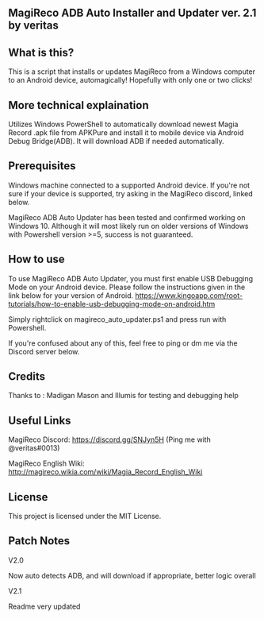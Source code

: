 MagiReco ADB Auto Installer and Updater ver. 2.1 by veritas
---------------------------------------------------------

What is this?
-------------

This is a script that installs or updates MagiReco from a Windows computer to an Android device, automagically! Hopefully with only one or two clicks!

More technical explaination
---------------------------

Utilizes Windows PowerShell to automatically download newest Magia Record .apk file from APKPure and install it to mobile device via Android Debug Bridge(ADB). It will download ADB if needed automatically.

Prerequisites
-------------

Windows machine connected to a supported Android device. If you're not sure if your device is supported, try asking in the MagiReco discord, linked below.

MagiReco ADB Auto Updater has been tested and confirmed working on Windows 10. Although it will most likely run on older versions of Windows with Powershell version >=5, success is not guaranteed.

How to use
---------------------------

To use MagiReco ADB Auto Updater, you must first enable USB Debugging Mode on your Android device. Please follow the instructions given in the link below for your version of Android.
https://www.kingoapp.com/root-tutorials/how-to-enable-usb-debugging-mode-on-android.htm

Simply rightclick on magireco_auto_updater.ps1 and press run with Powershell.

If you're confused about any of this, feel free to ping or dm me via the Discord server below.

Credits
-------

Thanks to : Madigan Mason and Illumis for testing and debugging help

Useful Links
------------

MagiReco Discord: https://discord.gg/SNJyn5H (Ping me with @veritas#0013)

MagiReco English Wiki: http://magireco.wikia.com/wiki/Magia_Record_English_Wiki

License
-------

This project is licensed under the MIT License.

Patch Notes
-----------

V2.0

Now auto detects ADB, and will download if appropriate, better logic overall

V2.1

Readme very updated